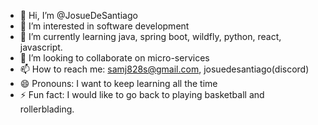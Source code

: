 - 👋 Hi, I’m @JosueDeSantiago
- 👀 I’m interested in software development
- 🌱 I’m currently learning java, spring boot, wildfly, python, react, javascript.
- 💞️ I’m looking to collaborate on micro-services
- 📫 How to reach me: samj828s@gmail.com, josuedesantiago(discord)
- 😄 Pronouns: I want to keep learning all the time
- ⚡ Fun fact: I would like to go back to playing basketball and rollerblading.

<!---
JosueDeSantiago/JosueDeSantiago is a ✨ special ✨ repository because its `README.md` (this file) appears on your GitHub profile.
You can click the Preview link to take a look at your changes.
--->
